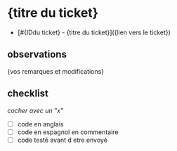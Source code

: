 # {titre du ticket}

- [#{IDdu ticket} - {titre du ticket}]({lien vers le ticket})

## observations

{vos remarques et modifications}

## checklist
*cocher avec un "x"*

- [ ] code en anglais
- [ ] code en espagnol en commentaire
- [ ] code testé avant d etre envoyé 

